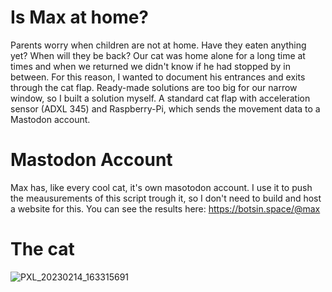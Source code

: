 # Is Max at home?
Parents worry when children are not at home. Have they eaten anything yet? When will they be back? Our cat was home alone for a long time at times and when we returned we didn't know if he had stopped by in between. For this reason, I wanted to document his entrances and exits through the cat flap. Ready-made solutions are too big for our narrow window, so I built a solution myself. A standard cat flap with acceleration sensor (ADXL 345) and Raspberry-Pi, which sends the movement data to a Mastodon account.

# Mastodon Account
Max has, like every cool cat, it's own masotodon account. I use it to push the meausurements of this script trough it, so I don't need to build and host a website for this. You can see the results here:
https://botsin.space/@max


# The cat
![PXL_20230214_163315691](https://github.com/Stivino/ismaxathome/assets/4542444/0829fd23-7d29-47a4-b700-7346f203dcde)
